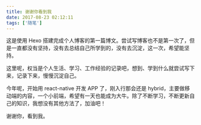 ```yaml
---
title: 谢谢你看到我
date: 2017-08-23 02:12:11
tags: ['随笔']
---
```


这是使用 Hexo 搭建完成个人博客的第一篇博文。尝试写博客也不是第一次了，但是一直都没有坚持，没有去总结自己所学到的，没有去沉淀，这一次，希望能坚持。

<!--more-->

这里呢，权当是个人生活、学习、工作经验的记录吧，想到、学到什么就尝试写下来，记录下来，慢慢沉淀自己。

今年呢，开始用 react-native 开发 APP 了，刚入行那会还是 hybrid，主要做移动端的内容，一个小前端，希望有一天也能成为大牛。除了不断学习，不断更新自己的知识，我想没有其他方法了，加油吧！

谢谢你，看到我。
